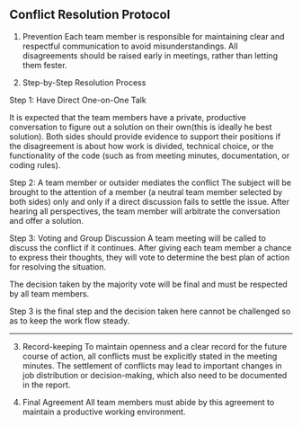 Conflict Resolution Protocol
--
1. Prevention
Each team member is responsible for maintaining clear and respectful communication to avoid misunderstandings.
All disagreements should be raised early in meetings, rather than letting them fester.


2. Step-by-Step Resolution Process

Step 1: Have Direct One-on-One Talk

It is expected that the team members have a private, productive conversation to figure out a solution on their own(this is ideally he best solution).
Both sides should provide evidence to support their positions if the disagreement is about how work is divided, technical choice, or the functionality of the code (such as from meeting minutes, documentation, or coding rules).


Step 2: A team member or outsider mediates the conflict
The subject will be brought to the attention of a member (a neutral team member selected by both sides) only and only if a direct discussion fails to settle the issue.
After hearing all perspectives, the team member will arbitrate the conversation and offer a solution.

Step 3: Voting and Group Discussion
A team meeting will be called to discuss the conflict if it continues.
After giving each team member a chance to express their thoughts, they will vote to determine the best plan of action for resolving the situation.

The decision taken by the majority vote will be final and must be respected by all team members.

Step 3 is the final step and the decision taken here cannot be challenged so as to keep the work flow steady.

-----

3. Record-keeping
   To maintain openness and a clear record for the future course of action, all conflicts must be explicitly stated in the meeting minutes.
   The settlement of conflicts may lead to important changes in job distribution or decision-making, which also need to be documented in the report.

4. Final Agreement
   All team members must abide by this agreement to maintain a  productive working environment.
